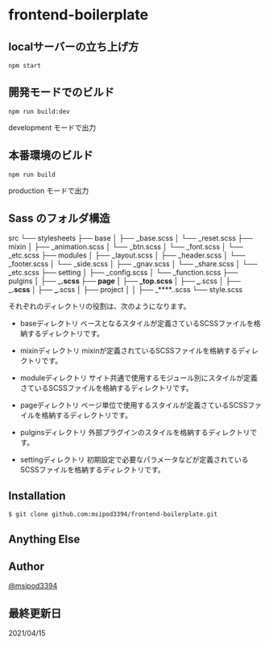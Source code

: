# frontend-boilerplate

## localサーバーの立ち上げ方
```
npm start
```

## 開発モードでのビルド
```
npm run build:dev
```

development モードで出力

## 本番環境のビルド
```
npm run build
```

production モードで出力


## Sass のフォルダ構造

src
└── stylesheets
    ├── base
    │   ├── _base.scss
    │   └── _reset.scss
    ├── mixin
    │   ├── _animation.scss
    │   └── _btn.scss
    │   └── _font.scss
    │   └── _etc.scss
    ├── modules
    │   ├── _layout.scss
    │   ├── _header.scss
    │   └── _footer.scss
    │   └── _side.scss
    │   ├── _gnav.scss
    │   └── _share.scss
    │   └── _etc.scss
    ├── setting
    │   ├── _config.scss
    │   └── _function.scss
    ├── pulgins
    │   ├── _****.scss
    ├── page
    │   ├── _top.scss
    │   ├── _****.scss
    │   ├── _****.scss
    │   ├── _****.scss
    │   ├── project
    │   │   ├── _****..scss
    └── style.scss


それぞれのディレクトリの役割は、次のようになります。

* baseディレクトリ
ベースとなるスタイルが定義さているSCSSファイルを格納するディレクトリです。

* mixinディレクトリ
mixinが定義されているSCSSファイルを格納するディレクトリです。

* moduleディレクトリ
サイト共通で使用するモジュール別にスタイルが定義さているSCSSファイルを格納するディレクトリです。

* pageディレクトリ
ページ単位で使用するスタイルが定義さているSCSSファイルを格納するディレクトリです。

* pulginsディレクトリ
外部プラグインのスタイルを格納するディレクトリです。

* settingディレクトリ
初期設定で必要なパラメータなどが定義されているSCSSファイルを格納するディレクトリです。


## Installation
```
$ git clone github.com:msipod3394/frontend-boilerplate.git
```

## Anything Else


## Author

[@msipod3394](https://github.com/msipod3394)

## 最終更新日
2021/04/15